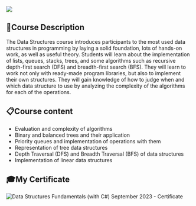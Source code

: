 <img src="https://capsule-render.vercel.app/api?type=waving&color=0:552586,100:a82da8&height=300&section=header&text=Data%20%Structures&fontSize=70&fontAlignY=25&desc=Fundamentals&descSize=70&descAlignY=50"/>

### <h2> 📑Course Description </h2>
The Data Structures course introduces participants to the most used data structures in programming by laying a solid foundation, lots of hands-on work, as well as useful theory. Students will learn about the implementation of lists, queues, stacks, trees, and some algorithms such as recursive depth-first search (DFS) and breadth-first search (BFS). They will learn to work not only with ready-made program libraries, but also to implement their own structures. They will gain knowledge of how to judge when and which data structure to use by analyzing the complexity of the algorithms for each of the operations.

### <h2> 📋Course content </h2>
- Evaluation and complexity of algorithms
- Binary and balanced trees and their application
- Priority queues and implementation of operations with them
- Representation of tree data structures
- Depth Traversal (DFS) and Breadth Traversal (BFS) of data structures
- Implementation of linear data structures

### <h2> 🎓My Certificate </h2>
![Data Structures Fundamentals (with C#) September 2023 - Certificate](https://github.com/viktordanchev/SoftUni-Courses/assets/115632936/58cdec57-5f9e-466b-acbb-729e1ca047ae)
